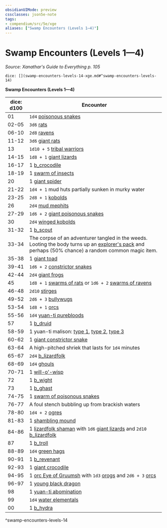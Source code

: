 ```yaml
---
obsidianUIMode: preview
cssclasses: json5e-note
tags:
- compendium/src/5e/xge
aliases: ["Swamp Encounters (Levels 1—4)"]
---
```

# Swamp Encounters (Levels 1—4)
*Source: Xanathar's Guide to Everything p. 105* 

`dice: [](swamp-encounters-levels-14-xge.md#^swamp-encounters-levels-14)`

**Swamp Encounters (Levels 1—4)**

| dice: d100 | Encounter |
|------------|-----------|
| 01 | `1d4` [poisonous snakes](b_poisonous-snake.md) |
| 02-05 | `3d6` [rats](b_rat.md) |
| 06-10 | `2d8` [ravens](b_raven.md) |
| 11-12 | `3d6` [giant rats](b_giant-rat.md) |
| 13 | `1d10 + 5` [tribal warriors](b_tribal-warrior.md) |
| 14-15 | `1d8 + 1` [giant lizards](b_giant-lizard.md) |
| 16-17 | 1 [b_crocodile](b_crocodile.md) |
| 18-19 | 1 [swarm of insects](b_swarm-of-insects.md) |
| 20 | 1 [giant spider](b_giant-spider.md) |
| 21-22 | `1d4 + 1` mud huts partially sunken in murky water |
| 23-25 | `2d8 + 1` [kobolds](b_kobold.md) |
| 26 | `2d4` [mud mephits](b_mud-mephit.md) |
| 27-29 | `1d6 + 2` [giant poisonous snakes](b_giant-poisonous-snake.md) |
| 30 | `2d4` [winged kobolds](b_winged-kobold.md) |
| 31-32 | 1 [b_scout](b_scout.md) |
| 33-34 | The corpse of an adventurer tangled in the weeds. Looting the body turns up an [explorer's pack](explorers-pack.md) and perhaps (50% chance) a random common magic item. |
| 35-38 | 1 [giant toad](b_giant-toad.md) |
| 39-41 | `1d6 + 2` [constrictor snakes](b_constrictor-snake.md) |
| 42-44 | `2d4` [giant frogs](b_giant-frog.md) |
| 45 | `1d8 + 1` [swarms of rats](b_swarm-of-rats.md) or `1d6 + 2` [swarms of ravens](b_swarm-of-ravens.md) |
| 46-48 | `2d10` [stirges](b_stirge.md) |
| 49-52 | `2d6 + 3` [bullywugs](b_bullywug.md) |
| 53-54 | `1d8 + 1` [orcs](b_orc.md) |
| 55-56 | `1d4` [yuan-ti purebloods](b_yuan-ti-pureblood.md) |
| 57 | 1 [b_druid](b_druid.md) |
| 58-59 | 1 yuan-ti malison: [type 1](b_yuan-ti-malison-type-1.md), [type 2](b_yuan-ti-malison-type-2.md), [type 3](b_yuan-ti-malison-type-3.md) |
| 60-62 | 1 [giant constrictor snake](b_giant-constrictor-snake.md) |
| 63-64 | A high-pitched shriek that lasts for `1d4` minutes |
| 65-67 | `2d4` [b_lizardfolk](b_lizardfolk.md) |
| 68-69 | `1d4` [ghouls](b_ghoul.md) |
| 70-71 | 1 [will-o'-wisp](b_will-o-wisp.md) |
| 72 | 1 [b_wight](b_wight.md) |
| 73 | 1 [b_ghast](b_ghast.md) |
| 74-75 | 1 [swarm of poisonous snakes](b_swarm-of-poisonous-snakes.md) |
| 76-77 | A foul stench bubbling up from brackish waters |
| 78-80 | `1d4 + 2` [ogres](b_ogre.md) |
| 81-83 | 1 [shambling mound](b_shambling-mound.md) |
| 84-86 | 1 [lizardfolk shaman](b_lizardfolk-shaman.md) with `1d6` [giant lizards](b_giant-lizard.md) and `2d10` [b_lizardfolk](b_lizardfolk.md) |
| 87 | 1 [b_troll](b_troll.md) |
| 88-89 | `1d4` [green hags](2.%20GM%20Tools/5eTools%20Compendium%20&%20Rules/z_compendium/bestiary/fey/b_green-hag.md) |
| 90-91 | 1 [b_revenant](b_revenant.md) |
| 92-93 | 1 [giant crocodile](b_giant-crocodile.md) |
| 94-95 | 1 [orc Eye of Gruumsh](b_orc-eye-of-gruumsh.md) with `1d3` [orogs](b_orog.md) and `2d6 + 3` [orcs](b_orc.md) |
| 96-97 | 1 [young black dragon](b_young-black-dragon.md) |
| 98 | 1 [yuan-ti abomination](b_yuan-ti-abomination.md) |
| 99 | `1d4` [water elementals](b_water-elemental.md) |
| 00 | 1 [b_hydra](b_hydra.md) |
^swamp-encounters-levels-14